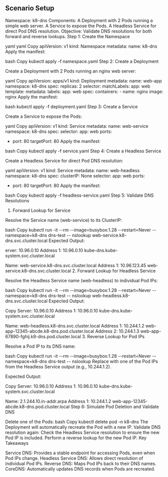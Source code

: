 <h2> Scenario Setup</h2> 

Namespace: k8-dns
Components:
A Deployment with 2 Pods running a simple web server.
A Service to expose the Pods.
A Headless Service for direct Pod DNS resolution.
Objective: Validate DNS resolutions for both forward and reverse lookups.
Step 1: Create the Namespace

yaml
yaml
Copy
apiVersion: v1
kind: Namespace
metadata:
  name: k8-dns
Apply the manifest:

bash
Copy
kubectl apply -f namespace.yaml
Step 2: Create a Deployment

Create a Deployment with 2 Pods running an nginx web server:

yaml
Copy
apiVersion: apps/v1
kind: Deployment
metadata:
  name: web-app
  namespace: k8-dns
spec:
  replicas: 2
  selector:
    matchLabels:
      app: web
  template:
    metadata:
      labels:
        app: web
    spec:
      containers:
      - name: nginx
        image: nginx
Apply the manifest:

bash
kubectl apply -f deployment.yaml
Step 3: Create a Service

Create a Service to expose the Pods:

yaml
Copy
apiVersion: v1
kind: Service
metadata:
  name: web-service
  namespace: k8-dns
spec:
  selector:
    app: web
  ports:
  - port: 80
    targetPort: 80
Apply the manifest:

bash
Copy
kubectl apply -f service.yaml
Step 4: Create a Headless Service

Create a Headless Service for direct Pod DNS resolution:

yaml
apiVersion: v1
kind: Service
metadata:
  name: web-headless
  namespace: k8-dns
spec:
  clusterIP: None
  selector:
    app: web
  ports:
  - port: 80
    targetPort: 80
Apply the manifest:

bash
Copy
kubectl apply -f headless-service.yaml
Step 5: Validate DNS Resolutions

1. Forward Lookup for Service

Resolve the Service name (web-service) to its ClusterIP:

bash
Copy
kubectl run -it --rm --image=busybox:1.28 --restart=Never --namespace=k8-dns dns-test -- nslookup web-service.k8-dns.svc.cluster.local
Expected Output:

erver:    10.96.0.10
Address 1: 10.96.0.10 kube-dns.kube-system.svc.cluster.local

Name:      web-service.k8-dns.svc.cluster.local
Address 1: 10.96.123.45 web-service.k8-dns.svc.cluster.local
2. Forward Lookup for Headless Service

Resolve the Headless Service name (web-headless) to individual Pod IPs:

bash
Copy
kubectl run -it --rm --image=busybox:1.28 --restart=Never --namespace=k8-dns dns-test -- nslookup web-headless.k8-dns.svc.cluster.local
Expected Output:

Copy
Server:    10.96.0.10
Address 1: 10.96.0.10 kube-dns.kube-system.svc.cluster.local

Name:      web-headless.k8-dns.svc.cluster.local
Address 1: 10.244.1.2 web-app-12345-abcde.k8-dns.pod.cluster.local
Address 2: 10.244.1.3 web-app-67890-fghij.k8-dns.pod.cluster.local
3. Reverse Lookup for Pod IPs

Resolve a Pod IP to its DNS name:

bash
Copy
kubectl run -it --rm --image=busybox:1.28 --restart=Never --namespace=k8-dns dns-test -- nslookup <pod-ip>
Replace <pod-ip> with one of the Pod IPs from the Headless Service output (e.g., 10.244.1.2).

Expected Output:

Copy
Server:    10.96.0.10
Address 1: 10.96.0.10 kube-dns.kube-system.svc.cluster.local

Name:      2.1.244.10.in-addr.arpa
Address 1: 10.244.1.2 web-app-12345-abcde.k8-dns.pod.cluster.local
Step 6: Simulate Pod Deletion and Validate DNS

Delete one of the Pods:
bash
Copy
kubectl delete pod <pod-name> -n k8-dns
The Deployment will automatically recreate the Pod with a new IP.
Validate DNS resolution again:
Check the Headless Service resolution to ensure the new Pod IP is included.
Perform a reverse lookup for the new Pod IP.
Key Takeaways

Service DNS: Provides a stable endpoint for accessing Pods, even when Pod IPs change.
Headless Service DNS: Allows direct resolution of individual Pod IPs.
Reverse DNS: Maps Pod IPs back to their DNS names.
CoreDNS: Automatically updates DNS records when Pods are recreated.
